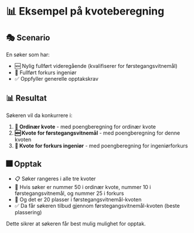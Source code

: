 # 📊 Eksempel på kvoteberegning

## 🎭 Scenario
En søker som har:
- 🆕 Nylig fullført videregående (kvalifiserer for førstegangsvitnemål)
- 🔧 Fullført forkurs ingeniør
- ✅ Oppfyller generelle opptakskrav

## 📊 Resultat
Søkeren vil da konkurrere i:
1. **👥 Ordinær kvote** - med poengberegning for ordinær kvote
2. **🆕 Kvote for førstegangsvitnemål** - med poengberegning for denne kvoten
3. **🔧 Kvote for forkurs ingeniør** - med poengberegning for ingeniørforkurs

## 🎆 Opptak
- 📋 Søker rangeres i alle tre kvoter
- 🎯 Hvis søker er nummer 50 i ordinær kvote, nummer 10 i førstegangsvitnemål, og nummer 25 i forkurs
- 📜 Og det er 20 plasser i førstegangsvitnemål-kvoten
- ✅ Da får søkeren tilbud gjennom førstegangsvitnemål-kvoten (beste plassering)

Dette sikrer at søkeren får best mulig mulighet for opptak.